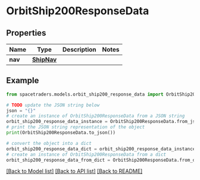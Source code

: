 # OrbitShip200ResponseData


## Properties

Name | Type | Description | Notes
------------ | ------------- | ------------- | -------------
**nav** | [**ShipNav**](ShipNav.md) |  | 

## Example

```python
from spacetraders.models.orbit_ship200_response_data import OrbitShip200ResponseData

# TODO update the JSON string below
json = "{}"
# create an instance of OrbitShip200ResponseData from a JSON string
orbit_ship200_response_data_instance = OrbitShip200ResponseData.from_json(json)
# print the JSON string representation of the object
print(OrbitShip200ResponseData.to_json())

# convert the object into a dict
orbit_ship200_response_data_dict = orbit_ship200_response_data_instance.to_dict()
# create an instance of OrbitShip200ResponseData from a dict
orbit_ship200_response_data_from_dict = OrbitShip200ResponseData.from_dict(orbit_ship200_response_data_dict)
```
[[Back to Model list]](../README.md#documentation-for-models) [[Back to API list]](../README.md#documentation-for-api-endpoints) [[Back to README]](../README.md)


